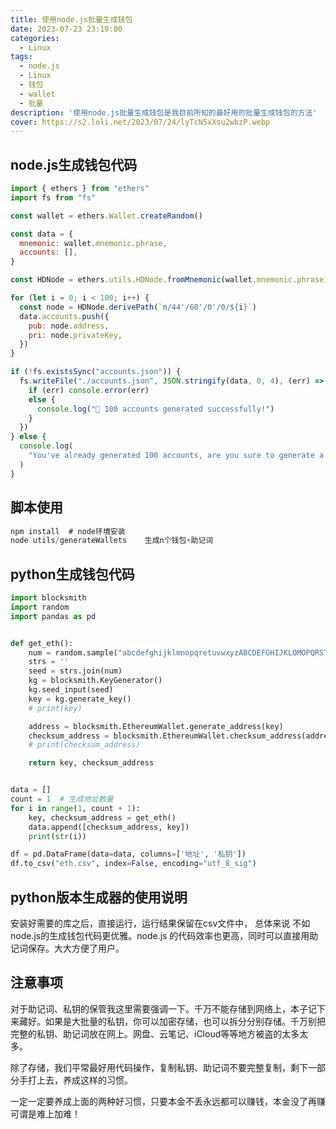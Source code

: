 ```yaml
---
title: 使用node.js批量生成钱包
date: 2023-07-23 23:19:00
categories:
  - Linux
tags:
  - node.js
  - Linux
  - 钱包
  - wallet
  - 批量
description: '使用node.js批量生成钱包是我目前所知的最好用的批量生成钱包的方法'
cover: https://s2.loli.net/2023/07/24/lyTcN5xXsu2wbzP.webp
---
```


## node.js生成钱包代码

```js
import { ethers } from "ethers"
import fs from "fs"

const wallet = ethers.Wallet.createRandom()

const data = {
  mnemonic: wallet.mnemonic.phrase,
  accounts: [],
}

const HDNode = ethers.utils.HDNode.fromMnemonic(wallet.mnemonic.phrase)

for (let i = 0; i < 100; i++) {
  const node = HDNode.derivePath(`m/44'/60'/0'/0/${i}`)
  data.accounts.push({
    pub: node.address,
    pri: node.privateKey,
  })
}

if (!fs.existsSync("accounts.json")) {
  fs.writeFile("./accounts.json", JSON.stringify(data, 0, 4), (err) => {
    if (err) console.error(err)
    else {
      console.log("🤩 100 accounts generated successfully!")
    }
  })
} else {
  console.log(
    "You've already generated 100 accounts, are you sure to generate a new one?\nIf you want please delete accounts.json, and remember to backup the mnemonic first⚠️!!!"
  )
}

```

##  脚本使用

```js
npm install  # node环境安装
node utils/generateWallets    生成n个钱包+助记词
```

## python生成钱包代码

```python
import blocksmith
import random
import pandas as pd


def get_eth():
    num = random.sample("abcdefghijklmnopqretuvwxyzABCDEFGHIJKLOMOPQRSTUVWXYZ$%^$@%^&*@^(%rs0123456789!", 50)
    strs = ''
    seed = strs.join(num)
    kg = blocksmith.KeyGenerator()
    kg.seed_input(seed)
    key = kg.generate_key()
    # print(key)

    address = blocksmith.EthereumWallet.generate_address(key)
    checksum_address = blocksmith.EthereumWallet.checksum_address(address)
    # print(checksum_address)

    return key, checksum_address


data = []
count = 1  # 生成地址数量
for i in range(1, count + 1):
    key, checksum_address = get_eth()
    data.append([checksum_address, key])
    print(str(i))

df = pd.DataFrame(data=data, columns=['地址', '私钥'])
df.to_csv("eth.csv", index=False, encoding="utf_8_sig")
```

## python版本生成器的使用说明

安装好需要的库之后，直接运行，运行结果保留在csv文件中， 总体来说 不如node.js的生成钱包代码更优雅。node.js 的代码效率也更高，同时可以直接用助记词保存。大大方便了用户。

## 注意事项

对于助记词、私钥的保管我这里需要强调一下。千万不能存储到网络上，本子记下来藏好。如果是大批量的私钥，你可以加密存储，也可以拆分分别存储。千万别把完整的私钥、助记词放在网上。网盘、云笔记、iCloud等等地方被盗的太多太多。

除了存储，我们平常最好用代码操作，复制私钥、助记词不要完整复制，剩下一部分手打上去，养成这样的习惯。

一定一定要养成上面的两种好习惯，只要本金不丢永远都可以赚钱，本金没了再赚可谓是难上加难！